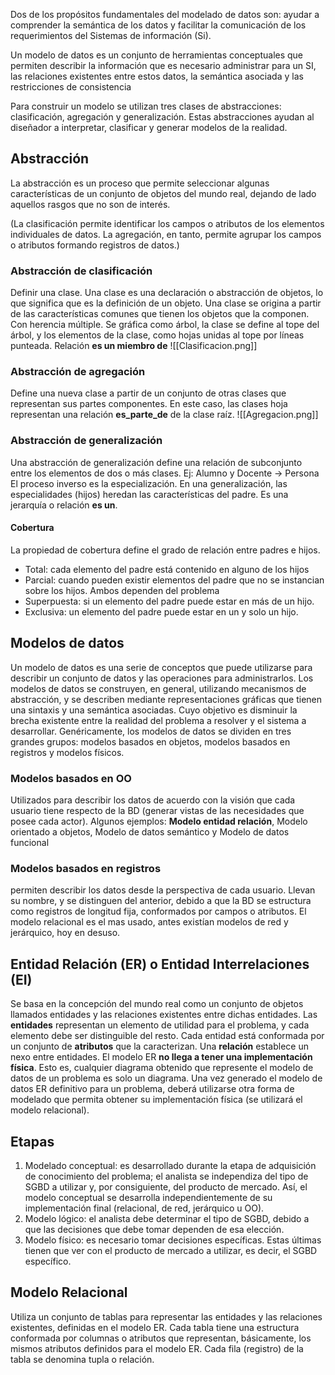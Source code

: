 Dos de los propósitos fundamentales del modelado de datos son: ayudar a comprender la semántica de los datos y facilitar la comunicación de los requerimientos del Sistemas de información (Si).

Un modelo de datos es un conjunto de herramientas conceptuales que permiten describir la información que es necesario administrar para un SI, las relaciones existentes entre estos datos, la semántica asociada y las restricciones de consistencia

Para construir un modelo se utilizan tres clases de abstracciones: clasificación, agregación y generalización. Estas abstracciones ayudan al diseñador a interpretar, clasificar y generar modelos de la realidad.

## Abstracción
La abstracción es un proceso que permite seleccionar algunas características de un conjunto de objetos del mundo real, dejando de lado
aquellos rasgos que no son de interés.

(La clasificación permite identificar los campos o atributos de los elementos individuales de datos. La agregación, en tanto, permite agrupar los campos o atributos formando registros de datos.)
### Abstracción de clasificación
Definir una clase. Una clase es una declaración o abstracción de objetos, lo que significa que es la definición de un objeto. Una clase se origina a partir de las características comunes que tienen los objetos que la componen. Con herencia múltiple. Se gráfica como árbol, la clase se define al tope del árbol, y los elementos de la clase, como hojas unidas al tope por líneas punteada. Relación **es un miembro de**
![[Clasificacion.png]]

### Abstracción de agregación 
Define una nueva clase a partir de un conjunto de otras clases que representan sus partes componentes. En este caso, las clases hoja representan una relación **es_parte_de** de la clase raíz.
![[Agregacion.png]]
### Abstracción de generalización
Una abstracción de generalización define una relación de subconjunto entre los elementos de dos o más clases. Ej: Alumno y Docente -> Persona
El proceso inverso es la especialización. En una generalización, las especialidades (hijos) heredan las características del padre. Es una jerarquía o relación **es un**.
#### Cobertura
La propiedad de cobertura define el grado de relación entre padres e hijos.
- Total: cada elemento del padre está contenido en alguno de los hijos
- Parcial: cuando pueden existir elementos del padre que no se instancian sobre los hijos. 
Ambos dependen del problema 
- Superpuesta: si un elemento del padre puede estar en más de un hijo.
- Exclusiva: un elemento del padre puede estar en un y solo un hijo.

## Modelos de datos
Un modelo de datos es una serie de conceptos que puede utilizarse para describir un conjunto de datos y las operaciones para administrarlos. Los modelos de datos se construyen, en general, utilizando mecanismos de abstracción, y se describen mediante representaciones gráficas que tienen una sintaxis y una semántica asociadas.
Cuyo objetivo es disminuir la brecha existente entre la realidad del problema a resolver y el sistema a
desarrollar.
Genéricamente, los modelos de datos se dividen en tres grandes grupos: modelos basados en objetos, modelos basados en registros y modelos físicos.
### Modelos basados en OO
Utilizados para describir los datos de acuerdo con la visión que cada usuario tiene respecto de la BD (generar vistas de las necesidades que posee cada actor). 
Algunos ejemplos: **Modelo entidad relación**, Modelo orientado a objetos, Modelo de datos semántico y Modelo de datos funcional

### Modelos basados en registros
permiten describir los datos desde la perspectiva de cada usuario. Llevan su nombre, y se distinguen del anterior, debido a que la BD se estructura como registros de longitud fija, conformados por campos o atributos. El modelo relacional es el mas usado, antes existían modelos de red y jerárquico, hoy en desuso.

## Entidad Relación (ER) o Entidad Interrelaciones (EI)
Se basa en la concepción del mundo real como un conjunto de objetos  llamados entidades y las relaciones existentes entre dichas entidades.
Las **entidades** representan un elemento de utilidad para el problema, y cada elemento debe ser distinguible del resto. Cada entidad está conformada por un conjunto de **atributos** que la caracterizan. Una **relación** establece un nexo entre entidades.
El modelo ER **no llega a tener una implementación física**. Esto es, cualquier diagrama obtenido que represente el modelo de datos de un problema es solo un diagrama.
Una vez generado el modelo de datos ER definitivo para un problema, deberá utilizarse otra forma de modelado que permita obtener su implementación física (se utilizará el modelo relacional).

## Etapas
1. Modelado conceptual: es desarrollado durante la etapa de adquisición de conocimiento del problema; el analista se independiza del tipo de SGBD a utilizar y, por consiguiente, del producto de mercado. Así, el modelo conceptual se desarrolla independientemente de su implementación final (relacional, de red, jerárquico u OO).
2. Modelo lógico: el analista debe determinar el tipo de SGBD, debido a que las decisiones que debe tomar dependen de esa elección.
3. Modelo físico: es necesario tomar decisiones específicas. Estas últimas tienen que ver con el producto de mercado a utilizar, es decir, el SGBD específico.
## Modelo Relacional
Utiliza un conjunto de tablas para representar las entidades y las relaciones existentes, definidas en el modelo ER. Cada tabla tiene una estructura conformada por columnas o atributos que representan, básicamente, los mismos atributos definidos para el modelo ER. Cada fila (registro) de la tabla se denomina tupla o relación.
